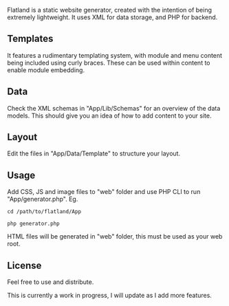 Flatland is a static website generator, created with the intention of being extremely lightweight. It uses XML for data storage, and PHP for backend.

Templates
---------

It features a rudimentary templating system, with module and menu content being included using curly braces.
These can be used within content to enable module embedding.

Data
----

Check the XML schemas in "App/Lib/Schemas" for an overview of the data models. This should give you an idea of how to add content to your site.

Layout
------

Edit the files in "App/Data/Template" to structure your layout.

Usage
-----

Add CSS, JS and image files to "web" folder and use PHP CLI to run "App/generator.php". Eg.

`cd /path/to/flatland/App`

`php generator.php`

HTML files will be generated in "web" folder, this must be used as your web root.

License
-------

Feel free to use and distribute.

This is currently a work in progress, I will update as I add more features.
